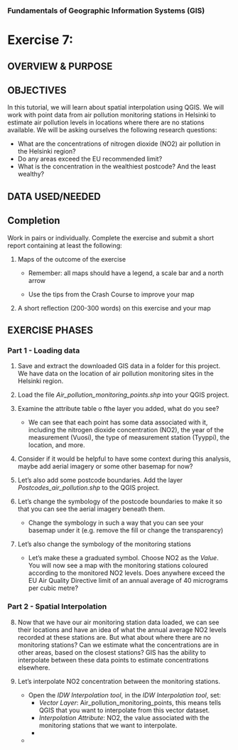 
### Fundamentals of Geographic Information Systems (GIS)

# Exercise 7:

## OVERVIEW & PURPOSE

## OBJECTIVES

In this tutorial, we will learn about spatial interpolation using QGIS. We will work with point data from air pollution monitoring stations in Helsinki to estimate air pollution levels in locations where there are no stations available. We will be asking ourselves the following research questions:

- What are the concentrations of nitrogen dioxide (NO2) air pollution in the Helsinki region?
- Do any areas exceed the EU recommended limit?
- What is the concentration in the wealthiest postcode? And the least wealthy?

## DATA USED/NEEDED

## Completion

Work in pairs or individually. Complete the exercise and submit a short report containing at least the following:

1. Maps of the outcome of the exercise

	- Remember: all maps should have a legend, a scale bar and a north arrow

	- Use the tips from the Crash Course to improve your map

2. A short reflection (200-300 words) on this exercise and your map

## EXERCISE PHASES

### Part 1 - Loading data

1. Save and extract the downloaded GIS data in a folder for this project. We have data on the location of air pollution monitoring sites in the Helsinki region.

2. Load the file *Air_pollution_monitoring_points.shp* into your QGIS project.

3. Examine the attribute table o fthe layer you added, what do you see?
	-  We can see that each point has some data associated with it, including the nitrogen dioxide concentration (NO2), the year of the measurement (Vuosi), the type of measurement station (Tyyppi), the location, and more.

4. Consider if it would be helpful to have some context during this analysis, maybe add aerial imagery or some other basemap for now? 

5. Let’s also add some postcode boundaries. Add the layer *Postcodes_air_pollution.shp* to the QGIS project.

6. Let’s change the symbology of the postcode boundaries to make it so that you can see the aerial imagery beneath them.
	- Change the symbology in such a way that you can see your basemap under it (e.g. remove the fill or change the transparency)  

7. Let’s also change the symbology of the monitoring stations
	- Let’s make these a graduated symbol. Choose NO2 as the *Value*.  You will now see a map with the monitoring stations coloured according to the monitored NO2 levels. Does anywhere exceed the EU Air Quality Directive limit of an annual average of 40 micrograms per cubic metre? 

### Part 2 - Spatial Interpolation

8. Now that we have our air monitoring station data loaded, we can see their locations and have an idea of what the annual average NO2 levels recorded at these stations are. But what about where there are no monitoring stations? Can we estimate what the concentrations are in other areas, based on the closest stations? GIS has the ability to interpolate between these data points to estimate concentrations elsewhere.

9. Let’s interpolate NO2 concentration between the monitoring stations. 
	-   Open the *IDW Interpolation tool*, in the *IDW Interpolation tool*, set:
		- *Vector Layer*: Air_pollution_monitoring_points, this means tells QGIS that you want to interpolate from this vector dataset.
		- *Interpolation Attribute*: NO2, the value associated with the monitoring stations that we want to interpolate.
		- 
	- 
<!--stackedit_data:
eyJkaXNjdXNzaW9ucyI6eyI5RU9OYjRkcFQ2MVpxcDk0Ijp7In
N0YXJ0Ijo2MzQsImVuZCI6NjUzLCJ0ZXh0IjoiIyMgREFUQSBV
U0VEL05FRURFRCJ9LCJPUHVWWkd5ZHcyY1R0ODBMIjp7InN0YX
J0Ijo3NCwiZW5kIjo5NSwidGV4dCI6IiMjIE9WRVJWSUVXICYg
UFVSUE9TRSJ9LCJ2SFhrZHNpV2tuaUdkbTc0Ijp7InN0YXJ0Ij
o0MTIsImVuZCI6NjMyLCJ0ZXh0IjoiLSBXaGF0IGFyZSB0aGUg
Y29uY2VudHJhdGlvbnMgb2Ygbml0cm9nZW4gZGlveGlkZSAoTk
8yKSBhaXIgcG9sbHV0aW9uIGluIHRoZSBIZeKApiJ9LCI4SGdn
bURhVlAyTExsdjFCIjp7InN0YXJ0IjoyMzM3LCJlbmQiOjI0ND
csInRleHQiOiJEb2VzIGFueXdoZXJlIGV4Y2VlZCB0aGUgRVUg
QWlyIFF1YWxpdHkgRGlyZWN0aXZlIGxpbWl0IG9mIGFuIGFubn
VhbCBhdmVyYWdlIG9m4oCmIn19LCJjb21tZW50cyI6eyJzdUJn
OVNEVW8xN2tha2JKIjp7ImRpc2N1c3Npb25JZCI6IjlFT05iNG
RwVDYxWnFwOTQiLCJzdWIiOiJnaDo0MDMwNDc4OCIsInRleHQi
OiJBZGQgc2VjdGlvbiIsImNyZWF0ZWQiOjE2ODc3Njg0NjEyMz
h9LCJsY1VsYXdOUkdpZ1ZwYzhHIjp7ImRpc2N1c3Npb25JZCI6
Ik9QdVZaR3lkdzJjVHQ4MEwiLCJzdWIiOiJnaDo0MDMwNDc4OC
IsInRleHQiOiJBZGQgc2VjdGlvbiIsImNyZWF0ZWQiOjE2ODc3
Njg0Nzg2NDZ9LCJLb1EyYmVYWmRnN2RCaENGIjp7ImRpc2N1c3
Npb25JZCI6InZIWGtkc2lXa25pR2RtNzQiLCJzdWIiOiJnaDo0
MDMwNDc4OCIsInRleHQiOiJBZGQgc2VjdGlvbiBpbiBtb29kbG
UgdG8gZmlsbCB0aGVzZSBvdXQiLCJjcmVhdGVkIjoxNjg3NzY5
MDA1MTQyfSwiVlNhY2hCWUN1MlZid2ZJaCI6eyJkaXNjdXNzaW
9uSWQiOiI4SGdnbURhVlAyTExsdjFCIiwic3ViIjoiZ2g6NDAz
MDQ3ODgiLCJ0ZXh0IjoiQWRkIHNlY3Rpb24gaW4gbW9vZGxlIH
RvIGZpbGwgdGhlc2Ugb3V0IiwiY3JlYXRlZCI6MTY4Nzc2OTAx
MTE1MH19LCJoaXN0b3J5IjpbMjY1ODEwNTE1LDM2OTI1NTQ0LC
0xODMyNTQ3MTA1LDE3Njc3MDQxMV19
-->